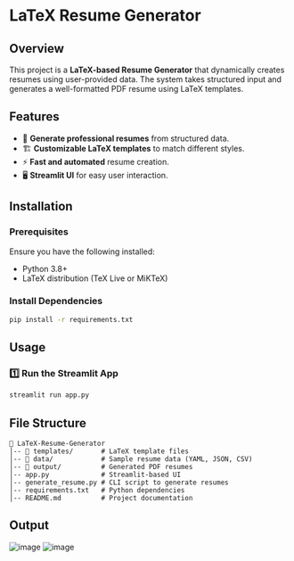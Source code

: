 # LaTeX Resume Generator

## Overview
This project is a **LaTeX-based Resume Generator** that dynamically creates resumes using user-provided data. The system takes structured input and generates a well-formatted PDF resume using LaTeX templates.

## Features
- 📄 **Generate professional resumes** from structured data.
- 🏗 **Customizable LaTeX templates** to match different styles.
- ⚡ **Fast and automated** resume creation.
- 🖥 **Streamlit UI** for easy user interaction.

## Installation

### Prerequisites
Ensure you have the following installed:
- Python 3.8+
- LaTeX distribution (TeX Live or MiKTeX)

### Install Dependencies
```bash
pip install -r requirements.txt
```

## Usage
### 1️⃣ Run the Streamlit App
```bash
streamlit run app.py
```

## File Structure
```
📂 LaTeX-Resume-Generator
│-- 📂 templates/       # LaTeX template files
│-- 📂 data/            # Sample resume data (YAML, JSON, CSV)
│-- 📂 output/          # Generated PDF resumes
│-- app.py             # Streamlit-based UI
│-- generate_resume.py # CLI script to generate resumes
│-- requirements.txt   # Python dependencies
│-- README.md          # Project documentation
```
## Output 
![image](https://github.com/user-attachments/assets/8c899030-44fd-4a44-96bd-363ffd414b9d)
![image](https://github.com/user-attachments/assets/5ef50226-325f-4fe9-b27d-23095df54c1b)

